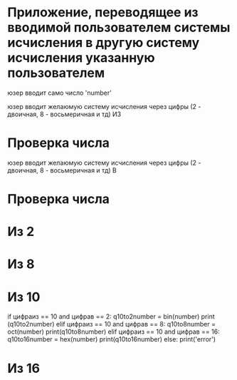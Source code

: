 # Приложение, переводящее из вводимой пользователем системы исчисления в другую систему исчисления указанную пользователем

юзер вводит само число 'number'

юзер вводит желаюмую систему исчисления через цифры (2 - двоичная, 8 - восьмеричная и тд) ИЗ

# Проверка числа 

юзер вводит желаюмую систему исчисления через цифры (2 - двоичная, 8 - восьмеричная и тд) В

# Проверка числа 

# Из 2

# Из 8

# Из 10
if цифраиз == 10 and цифрав == 2:
 q10to2number = bin(number)
 print (q10to2number)
elif цифраиз == 10 and цифрав == 8:
 q10to8number = oct(number)
 print(q10to8number)
elif цифраиз == 10 and цифрав == 16:
 q10to16number = hex(number)
 print(q10to16number)
else:
 print('error')
# Из 16